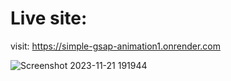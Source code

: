 # Live site:

visit: https://simple-gsap-animation1.onrender.com



![Screenshot 2023-11-21 191944](https://github.com/sohilvp/gsap-cursor-animation-1/assets/128142808/fb0df86f-2fab-458c-953f-d23cfac23aa6)
